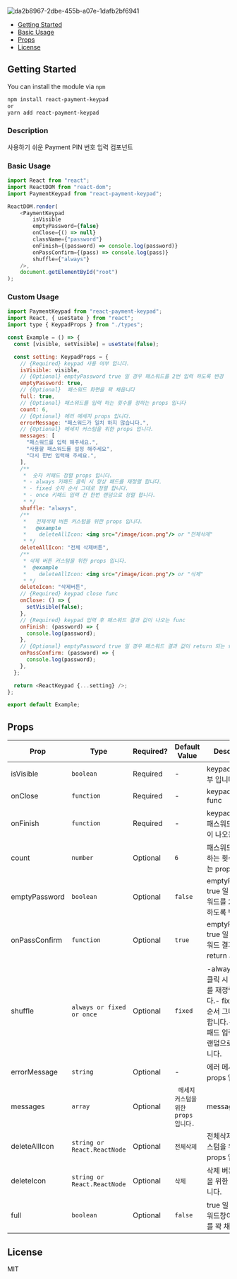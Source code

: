 ![da2b8967-2dbe-455b-a07e-1dafb2bf6941](https://user-images.githubusercontent.com/62181345/149617448-d98c2f8f-3a75-4371-8eca-eca5b3819df1.gif)

* [Getting Started](#getting-started)
* [Basic Usage](#basic-usage)
* [Props](#props)
* [License](#license)

## Getting Started

You can install the module via `npm`

```sh
npm install react-payment-keypad
or
yarn add react-payment-keypad
```



### Description
사용하기 쉬운 Payment PIN 번호 입력 컴포넌트 

### Basic Usage

```js
import React from "react";
import ReactDOM from "react-dom";
import PaymentKeypad from "react-payment-keypad";

ReactDOM.render(
    <PaymentKeypad
        isVisible
        emptyPassword={false}
        onClose={() => null}
        className={"password"}
        onFinish={(password) => console.log(password)}
        onPassConfirm={(pass) => console.log(pass)}
        shuffle={"always"}
    />,
    document.getElementById("root")
);


```
### Custom Usage
```js
import PaymentKeypad from "react-payment-keypad";
import React, { useState } from "react";
import type { KeypadProps } from "./types";

const Example = () => {
  const [visible, setVisible] = useState(false);

  const setting: KeypadProps = {
    // {Required} keypad 사용 여부 입니다.
    isVisible: visible,
    // {Optional} emptyPassword true 일 경우 패스워드를 2번 입력 하도록 변경
    emptyPassword: true,
    // {Optional}  패스워드 화면을 꽉 채웁니다
    full: true,
    // {Optional} 패스워드를 입력 하는 횟수를 정하는 props 입니다
    count: 6,
    // {Optional} 에러 메세지 props 입니다.
    errorMessage: "패스워드가 일치 하지 않습니다.",
    // {Optional} 메세지 커스텀을 위한 props 입니다.
    messages: [
      "패스워드를 입력 해주세요.",
      "사용할 패스워드를 설정 해주세요",
      "다시 한번 입력해 주세요.",
    ],
    /**
     *  숫자 키패드 정렬 props 입니다.
     * - always 키패드 클릭 시 항상 패드를 재정렬 합니다.
     * - fixed 숫자 순서 그대로 정렬 합니다.
     * - once 키패드 입력 전 한번 랜덤으로 정렬 합니다.
     * */
    shuffle: "always",
    /**
     *   전체삭제 버튼 커스텀을 위한 props 입니다.
     *   @example
     *    deleteAllIcon: <img src="/image/icon.png"/> or "전체삭제"
     * */
    deleteAllIcon: "전체 삭제버튼",
    /**
     * 삭제 버튼 커스텀을 위한 props 입니다.
     *  @example
     *    deleteAllIcon: <img src="/image/icon.png"/> or "삭제"
     * */
    deleteIcon: "삭제버튼",
    // {Required} keypad close func
    onClose: () => {
      setVisible(false);
    },
    // {Required} keypad 입력 후 패스워드 결과 값이 나오는 func
    onFinish: (password) => {
      console.log(password);
    },
    // {Optional} emptyPassword true 일 경우 패스워드 결과 값이 return 되는 func
    onPassConfirm: (password) => {
      console.log(password);
    },
  };

  return <ReactKeypad {...setting} />;
};

export default Example;

```
## Props

| Prop           | Type                        | Required? | Default Value | Description                                       |
| -------------- |-----------------------------| --------- | ------------- |---------------------------------------------------|
| isVisible      | `boolean`                   | Required  | -             | keypad 사용 여부 입니다.                                 |
| onClose        | `function`                  | Required  | -             | keypad close func                                 |
| onFinish       | `function`                  | Required  | -             | keypad 입력 후 패스워드 결과 값이 나오는 func                   |
| count          | `number`                    | Optional  | `6`           | 패스워드를 입력 하는 횟수를 정하는 props 입니다                     |
| emptyPassword  | `boolean`                   | Optional  | `false`       | emptyPassword true 일 경우 패스워드를 2번 입력 하도록 변경        |
| onPassConfirm  | `function`                  | Optional  | `true`        | emptyPassword true 일 경우 패스워드 결과 값이 return 되는 func |
| shuffle        | `always or fixed or once`   | Optional  | `fixed`   | -always 키패드 클릭 시 항상 패드를 재정렬 합니다.- fixed 숫자 순서 그대로 정렬 합니다.- once 키패드 입력 전 한번 랜덤으로 정렬 합니다.                  |
| errorMessage          | `string`                    | Optional  | -             | 에러 메세지 props 입니다.                               |
| messages       | `array`                     | Optional  | ` 메세지 커스텀을 위한 props 입니다.`   | message                                           |
| deleteAllIcon  | `string or React.ReactNode` | Optional  | `전체삭제`   | 전체삭제 버튼 커스텀을 위한 props 입니다.                                             |
| deleteIcon     | `string or React.ReactNode` | Optional  | `삭제`   |삭제 버튼 커스텀을 위한 props 입니다.|
| full     | `boolean`                   | Optional  | `false`   | true 일 경우 패스워드창이 페이지를 꽉 채웁니다.                     |



## License
MIT

